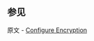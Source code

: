 ## 参见

原文 - [Configure Encryption]( https://docs.mongodb.com/manual/tutorial/configure-encryption/ )

